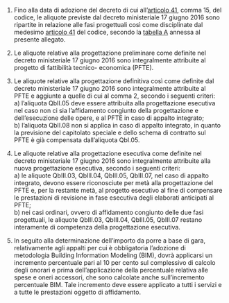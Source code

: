 1. Fino alla data di adozione del decreto di cui all’[articolo 41](/index.html?article=articolo-41&version=1), comma 15, del codice, le aliquote previste dal decreto ministeriale 17 giugno 2016 sono ripartite in relazione alle fasi progettuali così come disciplinate dal medesimo [articolo 41](/index.html?article=articolo-41&version=1) del codice, secondo la [tabella A](/index.html?article=allegato-1.13-tabella-A&version=1) annessa al presente allegato.

2. Le aliquote relative alla progettazione preliminare come definite nel decreto ministeriale 17 giugno 2016 sono integralmente attribuite al progetto di fattibilità tecnico- economica (PFTE).

3. Le aliquote relative alla progettazione definitiva così come definite dal decreto ministeriale 17 giugno 2016 sono integralmente attribuite al PFTE e aggiunte a quelle di cui al comma 2, secondo i seguenti criteri:<br>a) l’aliquota QbII.05 deve essere attribuita alla progettazione esecutiva nel caso non ci sia l’affidamento congiunto della progettazione e dell’esecuzione delle opere, e al PFTE in caso di appalto integrato;<br>b) l’aliquota QbII.08 non si applica in caso di appalto integrato, in quanto la previsione del capitolato speciale e dello schema di contratto sul PFTE è già compensata dall’aliquota QbI.05.

4. Le aliquote relative alla progettazione esecutiva come definite nel decreto ministeriale 17 giugno 2016 sono integralmente attribuite alla nuova progettazione esecutiva, secondo i seguenti criteri: <br>a) le aliquote QbIII.03, QbIII.04, QbIII.05, QbIII.07, nel caso di appalto integrato, devono essere riconosciute per metà alla progettazione del PFTE e, per la restante metà, al progetto esecutivo al fine di compensare le prestazioni di revisione in fase esecutiva degli elaborati anticipati al PFTE;<br>b) nei casi ordinari, ovvero di affidamento congiunto delle due fasi progettuali, le aliquote QbIII.03, QbIII.04, QbIII.05, QbIII.07 restano interamente di competenza della progettazione esecutiva.

5. In seguito alla determinazione dell’importo da porre a base di gara, relativamente agli appalti per cui è obbligatoria l’adozione di metodologia Building Information Modeling (BIM), dovrà applicarsi un incremento percentuale pari al 10 per cento sul complessivo di calcolo degli onorari e prima dell’applicazione della percentuale relativa alle spese e oneri accessori, che sono calcolate anche sull’incremento percentuale BIM. Tale incremento deve essere applicato a tutti i servizi e a tutte le prestazioni oggetto di affidamento.